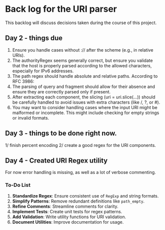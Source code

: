 # Back log for the URI parser

This backlog will discuss decisions taken during the course of this project.

## Day 2 - things due

1. Ensure you handle cases without :// after the scheme (e.g., in relative URIs).
2. The authorityRegex seems generally correct, but ensure you validate that the host is properly parsed according to the allowed characters, especially for IPv6 addresses.
3. The path regex should handle absolute and relative paths. According to RFC 3986:
4. The parsing of query and fragment should allow for their absence and ensure they are correctly parsed only if present.
5. After extracting each component, the slicing (uri = uri.slice(...)) should be carefully handled to avoid issues with extra characters (like /, ?, or #).
6. You may want to consider handling cases where the input URI might be malformed or incomplete. This might include checking for empty strings or invalid formats.

## Day 3 - things to be done right now.

1/ finish percent encoding
2/ create a good regex for the URI components.

## Day 4 - Created URI Regex utility

For now error handling is missing, as well as a lot of verbose commenting.

### To-Do List

1. **Standardize Regex**: Ensure consistent use of `RegExp` and string formats.
2. **Simplify Patterns**: Remove redundant definitions like `path_empty`.
3. **Refine Comments**: Streamline comments for clarity.
4. **Implement Tests**: Create unit tests for regex patterns.
5. **Add Validation**: Write utility functions for URI validation.
6. **Document Utilities**: Improve documentation for usage.
